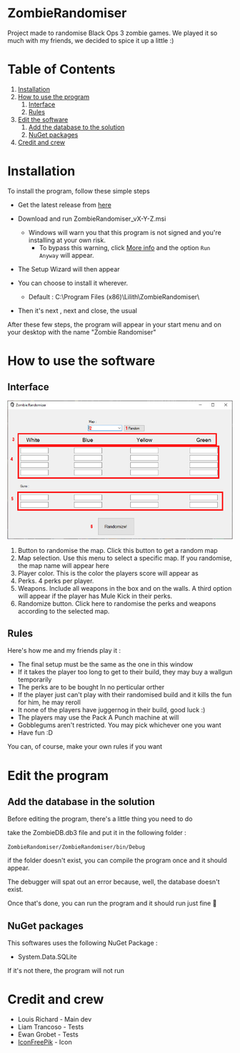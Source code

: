 # ZombieRandomiser

Project made to randomise Black Ops 3 zombie games.
We played it so much with my friends, we decided to spice it up a little :)

# Table of Contents
1. [Installation](#installation)
2. [How to use the program](#how-to-use-the-program)
   1. [Interface](#interface)
   2. [Rules](#rules)
3. [Edit the software](#edit-the-program)
   1. [Add the database to the solution](#add-db)
   2. [NuGet packages](#nuget)
4. [Credit and crew](#credit-and-crew)




# Installation <a name="installation"></a>
To install the program, follow these simple steps

- Get the latest release from [here](https://github.com/LouisRichard/ZombieRandomiser/releases)
- Download and run ZombieRandomiser_vX-Y-Z.msi

  - Windows will warn you that this program is not signed and you're installing at your own risk.
    - To bypass this warning, click <u>More info</u> and the option `Run Anyway` will appear.
- The Setup Wizard will then appear
- You can choose to install it wherever. 

  - Default : C:\Program Files (x86)\Lilith\ZombieRandomiser\
- Then it's next , next and close, the usual



After these few steps, the program will appear in your start menu and on your desktop with the name "Zombie Randomiser"



# How to use the software <a name="how-to-use-the-program"></a>

## Interface <a name="interface"></a> 

![alt text](https://raw.githubusercontent.com/LouisRichard/ZombieRandomiser/main/_assets/mainWindow.jpg "Main Window")


1. Button to randomise the map. Click this button to get a random map
2. Map selection. Use this menu to select a specific map. If you randomise, the map name will appear here
3. Player color. This is the color the players score will appear as
4. Perks. 4 perks per player. 
5. Weapons. Include all weapons in the box and on the walls. A third option will appear if the player has Mule Kick in their perks.
6. Randomize button. Click here to randomise the perks and weapons according to the selected map.


## Rules <a name="rules"></a>

Here's how me and my friends play it :

* The final setup must be the same as the one in this window
* If it takes the player too long to get to their build, they may buy a wallgun temporarily
* The perks are to be bought In no perticular orther
* If the player just can't play with their randomised build and it kills the fun for him, he may reroll
* It none of the players have juggernog in their build, good luck :) 
* The players may use the Pack A Punch machine at will
* Gobblegums aren't restricted. You may pick whichever one you want
* Have fun :D  

You can, of course, make your own rules if you want



# Edit the program <a name="edit-the-program"></a>

## Add the database in the solution <a name="add-db"></a>

Before editing the program, there's a little thing you need to do

take the ZombieDB.db3 file and put it in the following folder : 

`ZombieRandomiser/ZombieRandomiser/bin/Debug`

if the folder doesn't exist, you can compile the program once and it should appear.

The debugger will spat out an error because, well, the database doesn't exist.



Once that's done, you can run the program and it should run just fine 🤞



## NuGet packages <a name="nuget"></a>

This softwares uses the following NuGet Package :

* System.Data.SQLite

If it's not there, the program will not run



# Credit and crew <a name="credit-and-crew"></a>

* Louis Richard - Main dev
* Liam Trancoso - Tests
* Ewan Grobet - Tests
* [IconFreePik](https://www.iconfreepik.com/icons8-halloween-zombie-icon-free-pik-download/) - Icon
